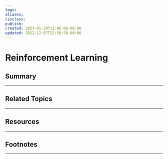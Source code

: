 ```yaml
---
tags:
aliases:
cssclass:
publish:
created: 2023-01-20T11:06:06-08:00
updated: 2022-12-07T22:58:58-08:00
---
```

# Reinforcement Learning

## Summary

---

## Related Topics

---

## Resources

---

## Footnotes

---